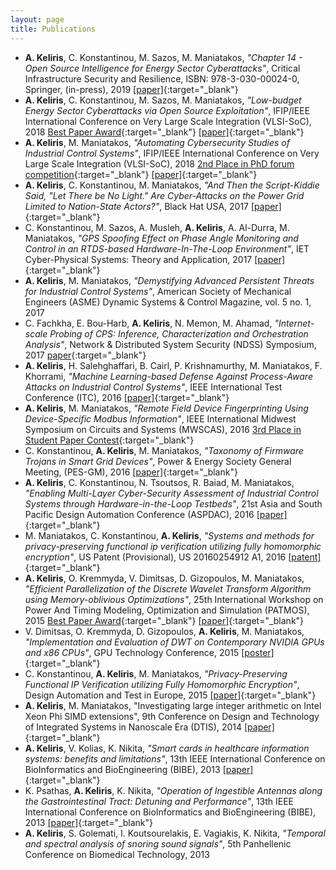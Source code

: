 ```yaml
---
layout: page
title: Publications
---
```


- **A. Keliris**, C. Konstantinou, M. Sazos, M. Maniatakos, *"Chapter 14 - Open Source Intelligence for Energy Sector Cyberattacks"*, Critical Infrastructure Security and Resilience, ISBN: 978-3-030-00024-0, Springer, (in-press), 2019 [[paper]](https://www.springer.com/us/book/9783030000233){:target="_blank"}
- **A. Keliris**, C. Konstantinou, M. Sazos, M. Maniatakos, *"Low-budget Energy Sector Cyberattacks via Open Source Exploitation"*, IFIP/IEEE International Conference on Very Large Scale Integration (VLSI-SoC), 2018 [Best Paper Award](){:target="_blank"} [[paper]](){:target="_blank"}
- **A. Keliris**, M. Maniatakos, *"Automating Cybersecurity Studies of Industrial Control Systems"*, IFIP/IEEE International Conference on Very Large Scale Integration (VLSI-SoC), 2018 [2nd Place in PhD forum competition](){:target="_blank"} [[paper]](){:target="_blank"}
- **A. Keliris**, C. Konstantinou, M. Maniatakos, *"And Then the Script-Kiddie Said, "Let There be No Light." Are Cyber-Attacks on the Power Grid Limited to Nation-State Actors?"*, Black Hat USA, 2017 [[paper]](https://www.blackhat.com/docs/us-17/thursday/us-17-Keliris-And-Then-The-Script-Kiddie-Said-Let-There-Be-No-Light-Are-Cyberattacks-On-The-Power-Grid-Limited-To-Nation-State-Actors-wp.pdf){:target="_blank"}
- C. Konstantinou, M. Sazos, A. Musleh, **A. Keliris**, A. Al-Durra, M. Maniatakos, *"GPS Spoofing Effect on Phase Angle Monitoring and Control in an RTDS-based Hardware-In-The-Loop Environment"*, IET Cyber-Physical Systems: Theory and Application, 2017 [[paper]](http://digital-library.theiet.org/content/journals/10.1049/iet-cps.2017.0033){:target="_blank"}
- **A. Keliris**, M. Maniatakos, *"Demystifying Advanced Persistent Threats for Industrial Control Systems"*, American Society of Mechanical Engineers (ASME) Dynamic Systems & Control Magazine, vol. 5 no. 1, 2017
- C. Fachkha, E. Bou-Harb, **A. Keliris**, N. Memon, M. Ahamad, *"Internet-scale Probing of CPS: Inference, Characterization and Orchestration Analysis"*, Network & Distributed System Security (NDSS) Symposium, 2017 [paper](http://www.internetsociety.org/sites/default/files/ndss2017_08-4_Fachkha_paper.pdf){:target="_blank"}
- **A. Keliris**, H. Salehghaffari, B. Cairl, P. Krishnamurthy, M. Maniatakos, F. Khorrami, *"Machine Learning-based Defense Against Process-Aware Attacks on Industrial Control Systems"*, IEEE International Test Conference (ITC), 2016 [[paper]](http://ieeexplore.ieee.org/document/7805855){:target="_blank"}
- **A. Keliris**, M. Maniatakos, *"Remote Field Device Fingerprinting Using Device-Specific Modbus Information"*, IEEE International Midwest Symposium on Circuits and Systems (MWSCAS), 2016 [3rd Place in Student Paper Contest](http://events.kustar.ac.ae/mwscas2016/student-paper-contest-winners-announced){:target="_blank"}
- C. Konstantinou, **A. Keliris**,  M. Maniatakos, *"Taxonomy of Firmware Trojans in Smart Grid Devices"*, Power & Energy Society General Meeting, (PES-GM), 2016 [[paper]](http://ieeexplore.ieee.org/document/7741452){:target="_blank"}
- **A. Keliris**, C. Konstantinou, N. Tsoutsos, R. Baiad, M. Maniatakos, *"Enabling Multi-Layer Cyber-Security Assessment of Industrial Control Systems through Hardware-in-the-Loop Testbeds"*, 21st Asia and South Pacific Design Automation Conference (ASPDAC), 2016 [[paper]](http://ieeexplore.ieee.org/document/7428063){:target="_blank"}
- M. Maniatakos, C. Konstantinou, **A. Keliris**, *"Systems and methods for privacy-preserving functional ip verification utilizing fully homomorphic encryption"*, US Patent (Provisional), US 20160254912 A1, 2016 [[patent]](https://www.google.com.na/patents/US20160254912){:target="_blank"}
- **A. Keliris**, O. Kremmyda, V. Dimitsas, D. Gizopoulos, M. Maniatakos, *"Efficient Parallelization of the Discrete Wavelet Transform Algorithm using Memory-oblivious Optimizations"*, 25th International Workshop on Power And Timing Modeling, Optimization and Simulation (PATMOS), 2015 [Best Paper Award](http://www.chipinbahia.eng.ufba.br/best-paper-awards){:target="_blank"} [[paper]](http://ieeexplore.ieee.org/document/7347583){:target="_blank"}
- V. Dimitsas, O. Kremmyda, D. Gizopoulos, **A. Keliris**, M. Maniatakos, *"Implementation and Evaluation of DWT on Contemporary NVIDIA GPUs and x86 CPUs"*, GPU Technology Conference, 2015 [[poster]](http://on-demand.gputechconf.com/gtc/2015/posters/GTC_2015_Developer_Algorithms_07_P5186_WEB.pdf){:target="_blank"}
- C. Konstantinou, **A. Keliris**, M. Maniatakos, *"Privacy-Preserving Functional IP Verification utilizing Fully Homomorphic Encryption"*, Design Automation and Test in Europe, 2015 [[paper]](http://ieeexplore.ieee.org/document/7092410){:target="_blank"}
- **A. Keliris**, M. Maniatakos, "Investigating large integer arithmetic on Intel Xeon Phi SIMD extensions", 9th Conference on Design and Technology of Integrated Systems in Nanoscale Era (DTIS), 2014 [[paper]](http://ieeexplore.ieee.org/document/6850661){:target="_blank"}
- **A. Keliris**, V. Kolias, K. Nikita, *"Smart cards in healthcare information systems: benefits and limitations"*, 13th IEEE International Conference on BioInformatics and BioEngineering (BIBE), 2013 [[paper]](http://ieeexplore.ieee.org/document/6701540){:target="_blank"}
- K. Psathas, **A. Keliris**, K. Nikita, *"Operation of Ingestible Antennas along the Gastrointestinal Tract: Detuning and Performance"*, 13th IEEE International Conference on BioInformatics and BioEngineering (BIBE), 2013 [[paper]](http://ieeexplore.ieee.org/document/6701534){:target="_blank"}
- **A. Keliris**, S. Golemati, I. Koutsourelakis, E. Vagiakis, K. Nikita, *"Temporal and spectral analysis of snoring sound signals"*, 5th Panhellenic Conference on Biomedical Technology, 2013